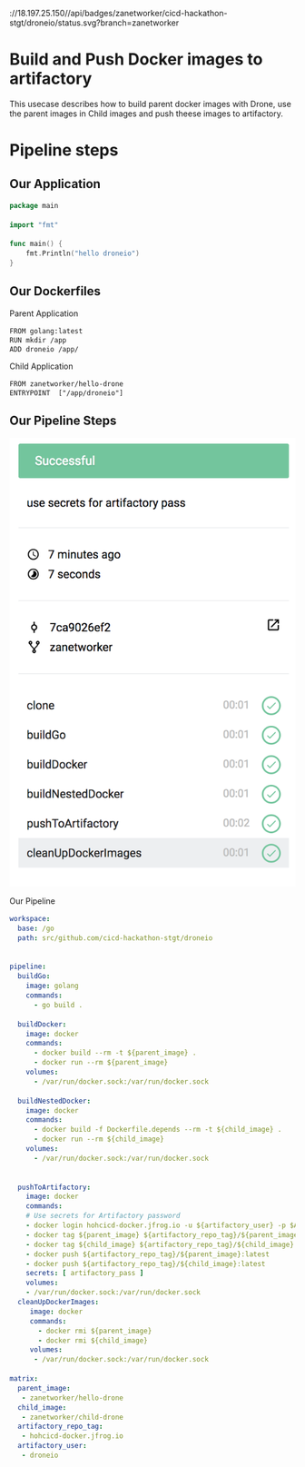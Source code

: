
<scheme>://18.197.25.150//api/badges/zanetworker/cicd-hackathon-stgt/droneio/status.svg?branch=zanetworker

# Build and Push Docker images to artifactory

This usecase describes how to build parent docker images with Drone, use the parent images in Child images and push theese images to artifactory.

# Pipeline steps


## Our Application

```go
package main

import "fmt"

func main() {
	fmt.Println("hello droneio")
}
```

## Our Dockerfiles 

Parent Application 

```
FROM golang:latest 
RUN mkdir /app 
ADD droneio /app/ 
```

Child Application

```
FROM zanetworker/hello-drone
ENTRYPOINT  ["/app/droneio"]
```


## Our Pipeline Steps 

![Pipeline](2018-03-10-18-05-05.png)

Our Pipeline 

```yaml
workspace:
  base: /go
  path: src/github.com/cicd-hackathon-stgt/droneio


pipeline: 
  buildGo: 
    image: golang 
    commands:
      - go build . 

  buildDocker:
    image: docker
    commands: 
      - docker build --rm -t ${parent_image} .
      - docker run --rm ${parent_image}
    volumes: 
      - /var/run/docker.sock:/var/run/docker.sock

  buildNestedDocker:
    image: docker
    commands:
      - docker build -f Dockerfile.depends --rm -t ${child_image} .
      - docker run --rm ${child_image}
    volumes: 
      - /var/run/docker.sock:/var/run/docker.sock 


  pushToArtifactory: 
    image: docker 
    commands:  
	# Use secrets for Artifactory password
    - docker login hohcicd-docker.jfrog.io -u ${artifactory_user} -p $ARTIFACTORY_PASS
    - docker tag ${parent_image} ${artifactory_repo_tag}/${parent_image}:latest
    - docker tag ${child_image} ${artifactory_repo_tag}/${child_image}:latest
    - docker push ${artifactory_repo_tag}/${parent_image}:latest
    - docker push ${artifactory_repo_tag}/${child_image}:latest
    secrets: [ artifactory_pass ]
    volumes: 
    - /var/run/docker.sock:/var/run/docker.sock 
  cleanUpDockerImages: 
     image: docker 
     commands: 
       - docker rmi ${parent_image} 
       - docker rmi ${child_image}
     volumes: 
      - /var/run/docker.sock:/var/run/docker.sock 

matrix:
  parent_image:
   - zanetworker/hello-drone
  child_image: 
   - zanetworker/child-drone
  artifactory_repo_tag: 
   - hohcicd-docker.jfrog.io
  artifactory_user: 
   - droneio
``` 

